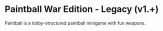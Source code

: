 # Paintball War Edition - Legacy (v1.+)

Paintball is a lobby-structured paintball minigame with fun weapons.
